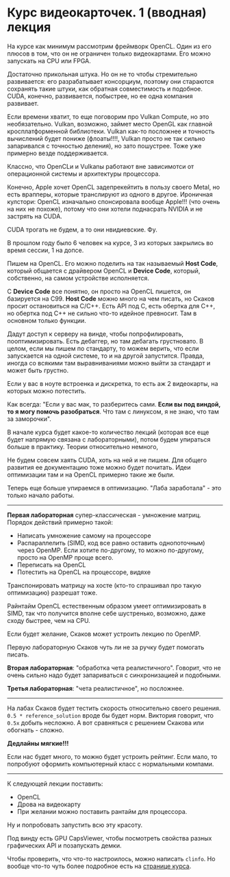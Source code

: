 # Курс видеокарточек. 1 (вводная) лекция

На курсе как минимум рассмотрим фреймворк OpenCL. Один из его плюсов в том, что он не ограничен только видеокартами. Его можно запускать на CPU или FPGA.  

Достаточно прикольная штука. Но он не то чтобы стремительно развивается: его разрабатывает консорциум, поэтому они стараются сохранять такие штуки, как обратная совместимость и подобное. CUDA, конечно, развивается, побыстрее, но ее одна компания развивает.

Если времени хватит, то еще поговорим про Vulkan Compute, но это необязательно. Vulkan, возможно, займет место OpenGL как главной кросплатформенной библиотеки. Vulkan как-то посложнее и точность вычислений будет пониже (флоаты!!!!, Vulkan просто не так сильно запаривался с точностью деления), но зато пошустрее. Тоже уже примерно везде поддерживается.

Классно, что OpenCLи и Vulkanы работают вне зависимотси от операционной системы и архитектуры процессора.

Конечно, Apple хочет OpenCL задепрекейтить в пользу своего Metal, но есть врапперы, которые транслируют из одного в другое. Ироничная кулстори: OpenCL изначально спонсировала вообще Apple!!! (что очень на них не похоже), потому что они хотели поднасрать NVIDIA и не застрять на CUDA.

CUDA трогать не будем, а то они нвидиевские. Фу.

В прошлом году было 6 человек на курсе, 3 из которых закрылись во время сессии, 1 на допсе.

Пишем на OpenCL.
Его можно поделить на так называемый **Host Code**, который общается с драйвером OpenCL и **Device Code**, который, собственно, на самом устройстве исполняется.

С **Device Code** все понятно, он просто на OpenCL пишется, он базируется на C99.
**Host Code** можно много на чем писать, но Скаков просит остановиться на C/C++.
Есть API под C, есть обертка для C++, но обертка под C++ не сильно что-то идейное превносит. Там в основном только функции.

Дадут доступ к серверу на винде, чтобы попрофилировать, пооптимизировать. Есть дебаггер, но там дебагать грустновато. В целом, если мы пишем по стандарту, то можем верить, что если запускается на одной системе, то и на другой запустится. Правда, иногда со всякими там выравниваниями можно выйти за стандарт и может быть грустно.

Если у вас в ноуте встроенка и дискретка, то есть аж 2 видеокарты, на которых можно потестить.

Как всегда: "Если у вас мак, то разберитесь сами. **Если вы под виндой, то я могу помочь разобраться**. Что там с линуксом, я не знаю, что там за заморочки".

В начале курса будет какое-то количество лекций (которая все еще будет напрямую связана с лабораторными), потом будем упираться больше в практику. Теории относительно немного,

Не будем совсем хаять CUDA, хоть на ней и не пишем. Для общего развития ее документацию тоже можно будет почитать. Идеи оптимизации там и на OpenCL примерно такие же были.

Теперь еще больше упираемся в оптимизацию. "Лаба заработала" - это только начало работы.

---

**Первая лабораторная** супер-классическая - умножение матриц. Порядок действий примерно такой:

- Написать умножение самому на процессоре
- Распараллелить (SIMD, код все равно оставить однопоточным) через OpenMP. Если хотите по-другому, то можно по-другому, просто на OpenMP проще всего.
- Переписать на OpenCL
- Потестить на OpenCL на процессоре, видяхе

Транспонировать матрицу на хосте (кто-то спрашивал про такую оптимизацию) разрешат тоже.

Райнтайм OpenCL естественным образом умеет оптимизировать в SIMD, так что получится вполне себе шустренько, возможно, даже сходу быстрее, чем на CPU.

Если будет желание, Скаков может устроить лекцию по OpenMP.

Первую лабораторную Скаков чуть ли не за ручку будет помогать писать.

**Вторая лабораторная**: "обработка чета реалистичного". Говорит, что не очень сильно надо будет запариваться с синхронизацией и подобными.

**Третья лабораторная**: "чета реалистичное", но посложнее.

---

На лабах Скаков будет тестить скорость относительно своего решения. `0.5 * reference_solution` вроде бы будет норм. Виктория говорит, что `0.5x` добыть несложно. А вот сравняться с решением Скакова или обогнать - сложно.

**Дедлайны мягкие!!!**

Если нас будет много, то можно будет устроить рейтинг.
Если мало, то попробуют оформить компьютерный класс с нормальными компами.

---

К следующей лекции поставить:

- OpenCL
- Дрова на видеокарту
- При желании можно поставить рантайм для процессора.

Ну и попробовать запустить всю эту красоту.

Под винду есть GPU CapsViewer, чтобы посмотреть свойства разных графических API и позапускать демки.

Чтобы проверить, что что-то настроилось, можно написать `clinfo`. Но вообще что-то чуть более подробное есть на [странице курса](https://skkv-itmo.gitbook.io/mt-course/opencl/opencl-platforms).
